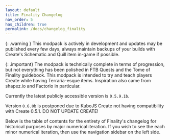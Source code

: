 ```yaml
---
layout: default
title: Finality Changelog
nav_order: 5
has_children: true
permalink: /docs/changelog_finality
---
```

{: .warning }
This modpack is actively in development and updates may be published every few days, always maintain backups of your builds with Create's Schematic and Quill item in-game if possible.

{: .important}
The modpack is technically complete in terms of progression, but not everything has been polished in FTB Quests and the Tome of Finality guidebook. This modpack is intended to try and teach players Create while having Terraria-esque items. Inspiration also came from shapez.io and Factorio in particular.

Currently the latest publicly accessible version is `0.5.9.1b`.

Version `0.6.0b` is postponed due to KubeJS Create not having compatibility with Create 0.5.1. DO NOT UPDATE CREATE!

Below is the table of contents for the entirety of Finality's changelog for historical purposes by major numerical iteration. If you wish to see the each minor numerical iteration, then use the navigation sidebar on the left side.